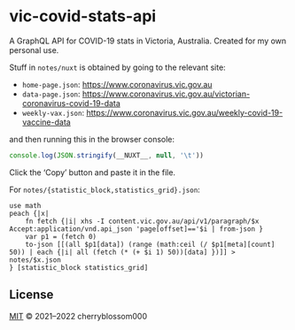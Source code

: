 # vic-covid-stats-api

A GraphQL API for COVID-19 stats in Victoria, Australia. Created for my own
personal use.

Stuff in `notes/nuxt` is obtained by going to the relevant site:

- `home-page.json`: <https://www.coronavirus.vic.gov.au>
- `data-page.json`: <https://www.coronavirus.vic.gov.au/victorian-coronavirus-covid-19-data>
- `weekly-vax.json`: <https://www.coronavirus.vic.gov.au/weekly-covid-19-vaccine-data>

and then running this in the browser console:

```js
console.log(JSON.stringify(__NUXT__, null, '\t'))
```

Click the ‘Copy’ button and paste it in the file.

For `notes/{statistic_block,statistics_grid}.json`:

```elv
use math
peach {|x|
	fn fetch {|i| xhs -I content.vic.gov.au/api/v1/paragraph/$x Accept:application/vnd.api_json 'page[offset]=='$i | from-json }
	var p1 = (fetch 0)
	to-json [[(all $p1[data]) (range (math:ceil (/ $p1[meta][count] 50)) | each {|i| all (fetch (* (+ $i 1) 50))[data] })]] > notes/$x.json
} [statistic_block statistics_grid]
```

## License

[MIT](LICENSE) © 2021–2022 cherryblossom000
